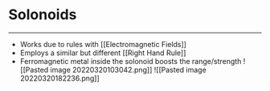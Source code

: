 # Solonoids
---
- Works due to rules with [[Electromagnetic Fields]]
- Employs a similar but different [[Right Hand Rule]]
- Ferromagnetic metal inside the solonoid boosts the range/strength
![[Pasted image 20220320103042.png]]
![[Pasted image 20220320182236.png]]
